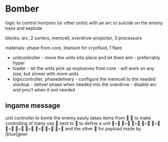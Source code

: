 # Bomber

logic to control horizons (or other units) with an arc to suicide on the enemy base and explode

blocks: arc, 2 sorters, memcell, overdrive-projector, 3 processors

materials: phase from core, titanium for cryofluid, 1 flare

- unitcontroller - move the units into place and let them aim - preferrably hyper
- loader - let the units pick up explosives from core - will work on any size, but slower with more units
- logiccontroller, phasedelivery - configure the memcell to the needed ulookup - deliver phase when needed into the overdrive - disable arc and proc1 when it isnt needed

## ingame message

unit controller to bomb the enemy easily 
takes items from 
 to make controlling of many
use  next to  to define a unit
= = = =
= = = =
= = =
and the other  for payload
made by [blue]gewi
